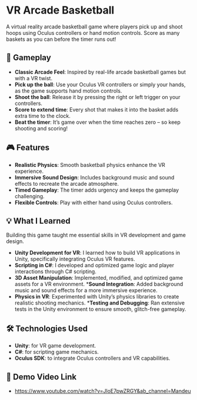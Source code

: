# **VR Arcade Basketball**

A virtual reality arcade basketball game where players pick up and shoot hoops using Oculus controllers or hand motion controls. Score as many baskets as you can before the timer runs out!

## 🎯 **Gameplay**

* **Classic Arcade Feel**: Inspired by real-life arcade basketball games but with a VR twist.
* **Pick up the ball**: Use your Oculus VR controllers or simply your hands, as the game supports hand motion controls.
* **Shoot the ball**: Release it by pressing the right or left trigger on your controllers.
* **Score to extend time**: Every shot that makes it into the basket adds extra time to the clock.
* **Beat the timer**: It’s game over when the time reaches zero – so keep shooting and scoring!

## 🎮 **Features**

* **Realistic Physics**: Smooth basketball physics enhance the VR experience.
* **Immersive Sound Design**: Includes background music and sound effects to recreate the arcade atmosphere.
* **Timed Gameplay**: The timer adds urgency and keeps the gameplay challenging.
* **Flexible Controls**: Play with either hand using Oculus controllers.

## 💡 **What I Learned**

Building this game taught me essential skills in VR development and game design.

* **Unity Development for VR**: I learned how to build VR applications in Unity, specifically integrating Oculus VR features.
* **Scripting in C#**: I developed and optimized game logic and player interactions through C# scripting.
* **3D Asset Manipulation**: Implemented, modified, and optimized game assets for a VR environment.
***Sound Integration**: Added background music and sound effects for a more immersive experience.
* **Physics in VR**: Experimented with Unity’s physics libraries to create realistic shooting mechanics.
***Testing and Debugging**: Ran extensive tests in the Unity environment to ensure smooth, glitch-free gameplay.

## 🛠️ **Technologies Used**

* **Unity**: for VR game development.
* **C#**: for scripting game mechanics.
* **Oculus SDK**: to integrate Oculus controllers and VR capabilities.

## 🎥 **Demo Video Link**

* https://www.youtube.com/watch?v=JloE7pwZRGY&ab_channel=Mandeu
